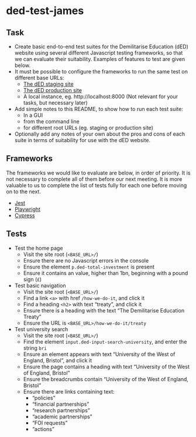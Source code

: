# ded-test-james

## Task

-   Create basic end-to-end test suites for the Demilitarise Education (dED) website using several different Javascript testing frameworks, so that we can evaluate their suitability. Examples of features to test are given below.
-   It must be possible to configure the frameworks to run the same test on different base URLs:
    -   [The dED staging site](https://staging.ded1.co/)
    -   [The dED production site](https://ded1.co/)
    -   A local instance, eg. http://localhost:8000 (Not relevant for your tasks, but necessary later)
-   Add simple notes to this README, to show how to run each test suite:
    -   In a GUI
    -   from the command line
    -   for different root URLs (eg. staging or production site)
-   Optionally add any notes of your own about the pros and cons of each suite in terms of suitability for use with the dED website.


## Frameworks

The frameworks we would like to evaluate are below, in order of priority. It is not necessary to complete all of them before our next meeting. It is more valuable to us to complete the list of tests fully for each one before moving on to the next. 

-   [Jest](https://jestjs.io/)
-   [Playwright](https://playwright.dev/)
-   [Cypress](https://www.cypress.io/)


## Tests

-   Test the home page
    -   Visit the site root (`<BASE_URL>/`)
    -   Ensure there are no Javascript errors in the console
    -   Ensure the element `p.ded-total-investment` is present
    -   Ensure it contains an value, higher than 1bn, beginning with a pound sign (`£`)
-   Test basic navigation
    -   Visit the site root (`<BASE_URL>/`)
    -   Find a link `<a>` with href `/how-we-do-it`, and click it
    -   Find a heading `<h2>` with text “treaty”, and click it
    -   Ensure there is a heading with the text “The Demilitarise Education Treaty”
    -   Ensure the URL is `<BASE_URL>/how-we-do-it/treaty`
-   Test university search
    -   Visit the site root (`<BASE_URL>/`)
    -   Find the element `input.ded-input-search-university`, and enter the string `bri`
    -   Ensure an element appears with text “University of the West of England, Bristol”, and click it
    -   Ensure the page contains a heading with text “University of the West of England, Bristol”
    -   Ensure the breadcrumbs contain “University of the West of England, Bristol”
    -   Ensure there are links containing text:
        -   “policies”
        -   “financial partnerships”
        -   “research partnerships”
        -   “academic partnerships”
        -   “FOI requests”
        -   “actions”



